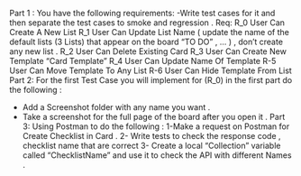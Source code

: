 Part 1 :
You have the following requirements:
-Write test cases for it and then separate the test cases to smoke and
regression .
Req:
R_0 User Can Create A New List
R_1 User Can Update List Name ( update the name of the default
lists (3 Lists) that appear on the board “TO DO” , … ) , don’t
create any new list .
R_2 User Can Delete Existing Card
R_3 User Can Create New Template “Card Template”
R_4 User Can Update Name Of Template
R-5 User Can Move Template To Any List
R-6 User Can Hide Template From List
Part 2:
For the first Test Case you will implement for (R_0) in the first part do
the following :
- Add a Screenshot folder with any name you want .
- Take a screenshot for the full page of the board after you open it .
Part 3: 
Using Postman to do the following :
1-Make a request on Postman for Create Checklist in Card .
2- Write tests to check the response code , checklist name that are correct
3- Create a local “Collection” variable called “ChecklistName” and use it to
check the API with different Names .
